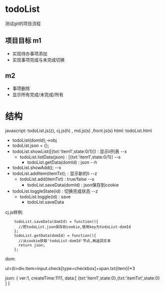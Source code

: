 # todoList
测试git的项目流程

## 项目目标 m1
* 实现待办事项添加
* 实现事项完成与未完成切换

## m2
* 事项删除
* 显示所有完成/未完成/所有

# 结构
javascript: todoList.js(z), cj.js(h) , md.js(s) ,front.js(s)
html: todoList.html

* todoList(domId);->obj
* todoList.json = {};
* todoList.showList([{txt:'item1',state:0/1}]) : 显示li列表  --x
  * todoList.listData(json) : [{txt:'item1',state:0/1}] --s
    * todoList.getData(domId) : json  --h
* todoList.showAdd();  --x
* todoList.addItem(itemTxt); : 显示新的li  --z
  * todoList.add(itemTxt) : true/false --s
    * todoList.saveData(domId) : json保存到cookie
* todoList.toggleState(id) : 切换完成状态 --z
  * todoList.toggle(id)  : save
    * todoList.saveData



cj.js样例:

        todoList.saveData(domId) = function(){
          //把todoList.json保存到cookie,使用key为todoList-domId
        };
        todoList.getData(domId) = function(){
          //从cookie获取'todoList-domId'节点,再返回文本
          return json;
        };

dom:

ul>(li>div.item>input.check[type=checkbox]+span.txt{item})*3

json:
        {
          ver:1,
          createTime:1111,
          data:[
            {txt:'item1',state:0},{txt:'itemTxt',state:0}
          ]
        }
